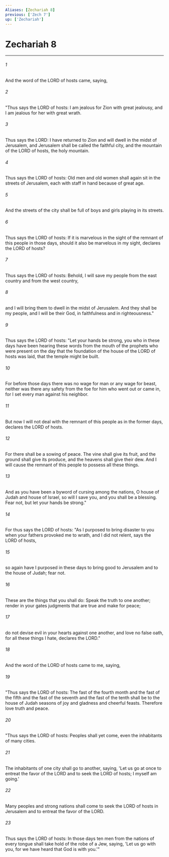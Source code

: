 ```yaml
---
Aliases: [Zechariah 8]
previous: ['Zech 7']
up: ['Zechariah']
---
```

# Zechariah 8

***

 

###### 1 
And the word of the LORD of hosts came, saying, 
 

###### 2 
"Thus says the LORD of hosts: I am jealous for Zion with great jealousy, and I am jealous for her with great wrath. 
 

###### 3 
Thus says the LORD: I have returned to Zion and will dwell in the midst of Jerusalem, and Jerusalem shall be called the faithful city, and the mountain of the LORD of hosts, the holy mountain. 
 

###### 4 
Thus says the LORD of hosts: Old men and old women shall again sit in the streets of Jerusalem, each with staff in hand because of great age. 
 

###### 5 
And the streets of the city shall be full of boys and girls playing in its streets. 
 

###### 6 
Thus says the LORD of hosts: If it is marvelous in the sight of the remnant of this people in those days, should it also be marvelous in my sight, declares the LORD of hosts? 
 

###### 7 
Thus says the LORD of hosts: Behold, I will save my people from the east country and from the west country, 
 

###### 8 
and I will bring them to dwell in the midst of Jerusalem. And they shall be my people, and I will be their God, in faithfulness and in righteousness."
 
 

###### 9 
Thus says the LORD of hosts: "Let your hands be strong, you who in these days have been hearing these words from the mouth of the prophets who were present on the day that the foundation of the house of the LORD of hosts was laid, that the temple might be built. 
 

###### 10 
For before those days there was no wage for man or any wage for beast, neither was there any safety from the foe for him who went out or came in, for I set every man against his neighbor. 
 

###### 11 
But now I will not deal with the remnant of this people as in the former days, declares the LORD of hosts. 
 

###### 12 
For there shall be a sowing of peace. The vine shall give its fruit, and the ground shall give its produce, and the heavens shall give their dew. And I will cause the remnant of this people to possess all these things. 
 

###### 13 
And as you have been a byword of cursing among the nations, O house of Judah and house of Israel, so will I save you, and you shall be a blessing. Fear not, but let your hands be strong."
 
 

###### 14 
For thus says the LORD of hosts: "As I purposed to bring disaster to you when your fathers provoked me to wrath, and I did not relent, says the LORD of hosts, 
 

###### 15 
so again have I purposed in these days to bring good to Jerusalem and to the house of Judah; fear not. 
 

###### 16 
These are the things that you shall do: Speak the truth to one another; render in your gates judgments that are true and make for peace; 
 

###### 17 
do not devise evil in your hearts against one another, and love no false oath, for all these things I hate, declares the LORD."
 
 

###### 18 
And the word of the LORD of hosts came to me, saying, 
 

###### 19 
"Thus says the LORD of hosts: The fast of the fourth month and the fast of the fifth and the fast of the seventh and the fast of the tenth shall be to the house of Judah seasons of joy and gladness and cheerful feasts. Therefore love truth and peace.
 
 

###### 20 
"Thus says the LORD of hosts: Peoples shall yet come, even the inhabitants of many cities. 
 

###### 21 
The inhabitants of one city shall go to another, saying, 'Let us go at once to entreat the favor of the LORD and to seek the LORD of hosts; I myself am going.' 
 

###### 22 
Many peoples and strong nations shall come to seek the LORD of hosts in Jerusalem and to entreat the favor of the LORD. 
 

###### 23 
Thus says the LORD of hosts: In those days ten men from the nations of every tongue shall take hold of the robe of a Jew, saying, 'Let us go with you, for we have heard that God is with you.'"
 
